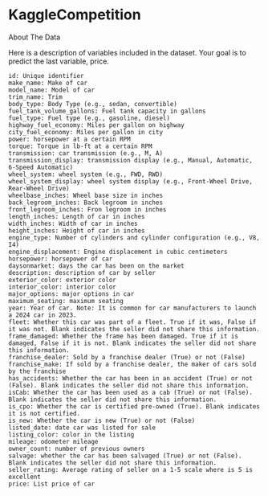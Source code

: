 # KaggleCompetition
About The Data

Here is a description of variables included in the dataset. Your goal is to predict the last variable, price.

    id: Unique identifier
    make_name: Make of car
    model_name: Model of car
    trim_name: Trim
    body_type: Body Type (e.g., sedan, convertible)
    fuel_tank_volume_gallons: Fuel tank capacity in gallons
    fuel_type: Fuel type (e.g., gasoline, diesel)
    highway_fuel_economy: Miles per gallon on highway
    city_fuel_economy: Miles per gallon in city
    power: horsepower at a certain RPM
    torque: Torque in lb-ft at a certain RPM
    transmission: car transmission (e.g., M, A)
    transmission_display: transmission display (e.g., Manual, Automatic, 6-Speed Automatic)
    wheel_system: wheel system (e.g., FWD, RWD)
    wheel_system_display: wheel system display (e.g., Front-Wheel Drive, Rear-Wheel Drive)
    wheelbase_inches: Wheel base size in inches
    back_legroom_inches: Back legroom in inches
    front_legroom_inches: Fron legroom in inches
    length_inches: Length of car in inches
    width_inches: Width of car in inches
    height_inches: Height of car in inches
    engine_type: Number of cylinders and cylinder configuration (e.g., V8, I4)
    engine_displacement: Engine displacement in cubic centimeters
    horsepower: horsepower of car
    daysonmarket: days the car has been on the market
    description: description of car by seller
    exterior_color: exterior color
    interior_color: interior color
    major_options: major options in car
    maximum_seating: maximum seating
    year: Year of car. Note: It is common for car manufacturers to launch a 2024 car in 2023.
    fleet: Whether this car was part of a fleet. True if it was, False if it was not. Blank indicates the seller did not share this information.
    frame_damaged: Whether the frame has been damaged. True if it is damaged, False if it is not. Blank indicates the seller did not share this information.
    franchise_dealer: Sold by a franchise dealer (True) or not (False)
    franchise_make: If sold by a franchise dealer, the maker of cars sold by the franchise
    has_accidents: Whether the car has been in an accident (True) or not (False). Blank indicates the seller did not share this information.
    isCab: Whether the car has been used as a cab (True) or not (False). Blank indicates the seller did not share this information.
    is_cpo: Whether the car is certified pre-owned (True). Blank indicates it is not certified.
    is_new: Whether the car is new (True) or not (False)
    listed_date: date car was listed for sale
    listing_color: color in the listing
    mileage: odometer mileage
    owner_count: number of previous owners
    salvage: whether the car has been salvaged (True) or not (False). Blank indicates the seller did not share this information.
    seller_rating: Average rating of seller on a 1-5 scale where is 5 is excellent
    price: List price of car

